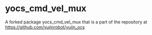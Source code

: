 # yocs_cmd_vel_mux
A forked package yocs_cmd_vel_mux that is a part of the repository at https://github.com/yujinrobot/yujin_ocs
